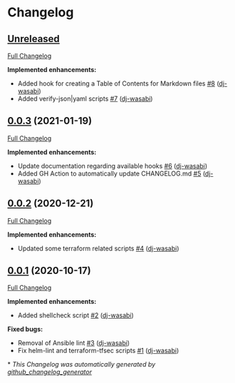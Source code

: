 # Changelog

## [Unreleased](https://github.com/dj-wasabi/pre-commit-hooks/tree/HEAD)

[Full Changelog](https://github.com/dj-wasabi/pre-commit-hooks/compare/0.0.3...HEAD)

**Implemented enhancements:**

- Added hook for creating a Table of Contents for Markdown files [\#8](https://github.com/dj-wasabi/pre-commit-hooks/pull/8) ([dj-wasabi](https://github.com/dj-wasabi))
- Added verify-json|yaml scripts [\#7](https://github.com/dj-wasabi/pre-commit-hooks/pull/7) ([dj-wasabi](https://github.com/dj-wasabi))

## [0.0.3](https://github.com/dj-wasabi/pre-commit-hooks/tree/0.0.3) (2021-01-19)

[Full Changelog](https://github.com/dj-wasabi/pre-commit-hooks/compare/0.0.2...0.0.3)

**Implemented enhancements:**

- Update documentation regarding available hooks [\#6](https://github.com/dj-wasabi/pre-commit-hooks/pull/6) ([dj-wasabi](https://github.com/dj-wasabi))
- Added GH Action to automatically update CHANGELOG.md [\#5](https://github.com/dj-wasabi/pre-commit-hooks/pull/5) ([dj-wasabi](https://github.com/dj-wasabi))

## [0.0.2](https://github.com/dj-wasabi/pre-commit-hooks/tree/0.0.2) (2020-12-21)

[Full Changelog](https://github.com/dj-wasabi/pre-commit-hooks/compare/0.0.1...0.0.2)

**Implemented enhancements:**

- Updated some terraform related scripts [\#4](https://github.com/dj-wasabi/pre-commit-hooks/pull/4) ([dj-wasabi](https://github.com/dj-wasabi))

## [0.0.1](https://github.com/dj-wasabi/pre-commit-hooks/tree/0.0.1) (2020-10-17)

[Full Changelog](https://github.com/dj-wasabi/pre-commit-hooks/compare/d6bb69ec6f7b1783ef07e48842cea98517e88fcb...0.0.1)

**Implemented enhancements:**

- Added shellcheck script [\#2](https://github.com/dj-wasabi/pre-commit-hooks/pull/2) ([dj-wasabi](https://github.com/dj-wasabi))

**Fixed bugs:**

- Removal of Ansible lint [\#3](https://github.com/dj-wasabi/pre-commit-hooks/pull/3) ([dj-wasabi](https://github.com/dj-wasabi))
- Fix helm-lint and terraform-tfsec scripts [\#1](https://github.com/dj-wasabi/pre-commit-hooks/pull/1) ([dj-wasabi](https://github.com/dj-wasabi))



\* *This Changelog was automatically generated by [github_changelog_generator](https://github.com/github-changelog-generator/github-changelog-generator)*
